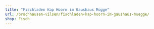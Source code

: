 ```yaml
---
title: "Fischladen Kap Hoorn im Gaushaus Mügge"
url: /bruchhausen-vilsen/fischladen-kap-hoorn-im-gaushaus-muegge/
shop: Fisch
---
```

